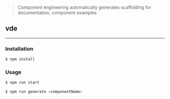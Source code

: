 
> Component engineering automatically generates scaffolding for documentation, component examples

## vde
---
### Installation

``` bash
$ npm install
```

### Usage

``` bash
$ npm run start
```
``` bash
$ npm run generate <componentName>
```

